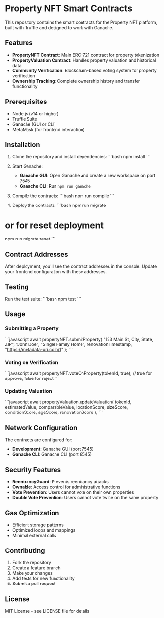 # Property NFT Smart Contracts

This repository contains the smart contracts for the Property NFT platform, built with Truffle and designed to work with Ganache.

## Features

- **PropertyNFT Contract**: Main ERC-721 contract for property tokenization
- **PropertyValuation Contract**: Handles property valuation and historical data
- **Community Verification**: Blockchain-based voting system for property verification
- **Ownership Tracking**: Complete ownership history and transfer functionality

## Prerequisites

- Node.js (v14 or higher)
- Truffle Suite
- Ganache (GUI or CLI)
- MetaMask (for frontend interaction)

## Installation

1. Clone the repository and install dependencies:
\`\`\`bash
npm install
\`\`\`

2. Start Ganache:
   - **Ganache GUI**: Open Ganache and create a new workspace on port 7545
   - **Ganache CLI**: Run `npm run ganache`

3. Compile the contracts:
\`\`\`bash
npm run compile
\`\`\`

4. Deploy the contracts:
\`\`\`bash
npm run migrate
# or for reset deployment
npm run migrate:reset
\`\`\`

## Contract Addresses

After deployment, you'll see the contract addresses in the console. Update your frontend configuration with these addresses.

## Testing

Run the test suite:
\`\`\`bash
npm test
\`\`\`

## Usage

### Submitting a Property

\`\`\`javascript
await propertyNFT.submitProperty(
  "123 Main St, City, State, ZIP",
  "John Doe",
  "Single Family Home",
  renovationTimestamp,
  "https://metadata-uri.com/1"
);
\`\`\`

### Voting on Verification

\`\`\`javascript
await propertyNFT.voteOnProperty(tokenId, true); // true for approve, false for reject
\`\`\`

### Updating Valuation

\`\`\`javascript
await propertyValuation.updateValuation(
  tokenId,
  estimatedValue,
  comparableValue,
  locationScore,
  sizeScore,
  conditionScore,
  ageScore,
  renovationScore
);
\`\`\`

## Network Configuration

The contracts are configured for:
- **Development**: Ganache GUI (port 7545)
- **Ganache CLI**: Ganache CLI (port 8545)

## Security Features

- **ReentrancyGuard**: Prevents reentrancy attacks
- **Ownable**: Access control for administrative functions
- **Vote Prevention**: Users cannot vote on their own properties
- **Double Vote Prevention**: Users cannot vote twice on the same property

## Gas Optimization

- Efficient storage patterns
- Optimized loops and mappings
- Minimal external calls

## Contributing

1. Fork the repository
2. Create a feature branch
3. Make your changes
4. Add tests for new functionality
5. Submit a pull request

## License

MIT License - see LICENSE file for details
